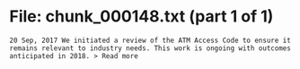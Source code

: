 ﻿# File: chunk_000148.txt (part 1 of 1)
```
20 Sep, 2017 We initiated a review of the ATM Access Code to ensure it remains relevant to industry needs. This work is ongoing with outcomes anticipated in 2018. > Read more
```


